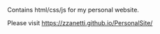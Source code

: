 Contains html/css/js for my personal website.

Please visit https://zzanetti.github.io/PersonalSite/

